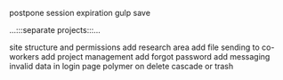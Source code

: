 postpone session expiration
gulp
save

...:::separate projects:::...

site structure and permissions
  add research area
  add file sending to co-workers
  add project management
  add forgot password
  add messaging
invalid data in login page
polymer
on delete cascade or trash